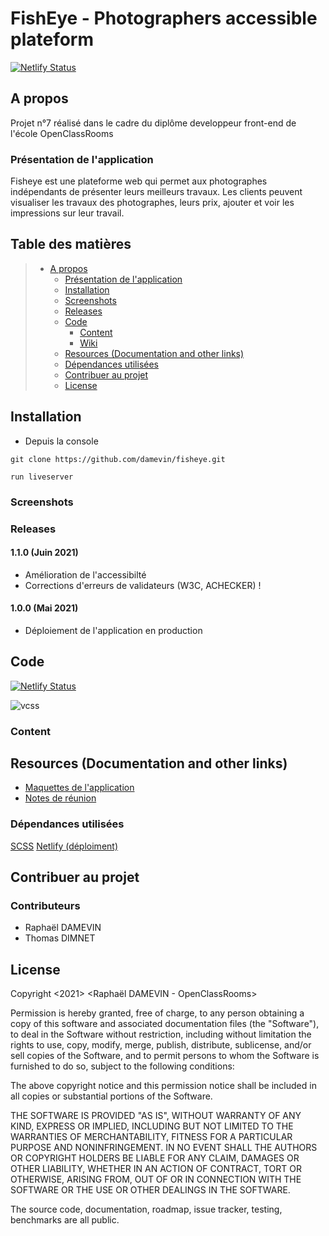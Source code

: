 # FishEye - Photographers accessible plateform

[![Netlify Status](https://api.netlify.com/api/v1/badges/aa789e69-9041-4891-97fc-47267cbc3338/deploy-status)](https://app.netlify.com/sites/musing-goodall-5089ae/deploys)

## A propos

Projet n°7 réalisé dans le cadre du diplôme developpeur front-end de l'école OpenClassRooms

### Présentation de l'application

Fisheye est une plateforme web qui permet aux photographes indépendants de présenter leurs meilleurs travaux.
Les clients peuvent visualiser les travaux des photographes, leurs prix, ajouter et voir les impressions sur leur travail.

## Table des matières

> - [A propos](#a-propos)
>   - [Présentation de l'application](#présentation-de-lapplication)
>   - [Installation](#installation)
>   - [Screenshots](#screenshots)
>   - [Releases](#releases)
>   - [Code](#code)
>     - [Content](#content)
>     - [Wiki](#)
>   - [Resources (Documentation and other links)](#resources-documentation-and-other-links)
>   - [Dépendances utilisées](#dépendances-utilisées)
>   - [Contribuer au projet](#contribuer-au-projet)
>   - [License](#license)

## Installation

- Depuis la console

```
git clone https://github.com/damevin/fisheye.git

run liveserver
```

### Screenshots

### Releases

#### 1.1.0 (Juin 2021)

- Amélioration de l'accessibilté
- Corrections d'erreurs de validateurs (W3C, ACHECKER) !

#### 1.0.0 (Mai 2021)

- Déploiement de l'application en production

## Code

[![Netlify Status](https://api.netlify.com/api/v1/badges/aa789e69-9041-4891-97fc-47267cbc3338/deploy-status)](https://app.netlify.com/sites/musing-goodall-5089ae/deploys)

![vcss](https://user-images.githubusercontent.com/72107589/121155081-c481b480-c847-11eb-9844-f98b8ee10cb0.png)

### Content


## Resources (Documentation and other links)

- [Maquettes de l'application](https://www.figma.com/file/pt8xJxC1QffW4HX16QhGZJ/UI-Design-FishEye-FR?node-id=0%3A1)
- [Notes de réunion](https://s3-eu-west-1.amazonaws.com/course.oc-static.com/projects/Front-End+V2/P5+Javascript+%26+Accessibility/Notes+de+re%CC%81union.pdf)

### Dépendances utilisées

[SCSS](https://sass-lang.com/documentation)
[Netlify (déploiment)](https://www.netlify.com/)

## Contribuer au projet

### Contributeurs

- Raphaël DAMEVIN
- Thomas DIMNET

## License

Copyright <2021> <Raphaël DAMEVIN - OpenClassRooms>

Permission is hereby granted, free of charge, to any person obtaining a copy of this software and associated documentation files (the "Software"), to deal in the Software without restriction, including without limitation the rights to use, copy, modify, merge, publish, distribute, sublicense, and/or sell copies of the Software, and to permit persons to whom the Software is furnished to do so, subject to the following conditions:

The above copyright notice and this permission notice shall be included in all copies or substantial portions of the Software.

THE SOFTWARE IS PROVIDED "AS IS", WITHOUT WARRANTY OF ANY KIND, EXPRESS OR IMPLIED, INCLUDING BUT NOT LIMITED TO THE WARRANTIES OF MERCHANTABILITY, FITNESS FOR A PARTICULAR PURPOSE AND NONINFRINGEMENT. IN NO EVENT SHALL THE AUTHORS OR COPYRIGHT HOLDERS BE LIABLE FOR ANY CLAIM, DAMAGES OR OTHER LIABILITY, WHETHER IN AN ACTION OF CONTRACT, TORT OR OTHERWISE, ARISING FROM, OUT OF OR IN CONNECTION WITH THE SOFTWARE OR THE USE OR OTHER DEALINGS IN THE SOFTWARE.

The source code, documentation, roadmap, issue tracker, testing, benchmarks are all public.
